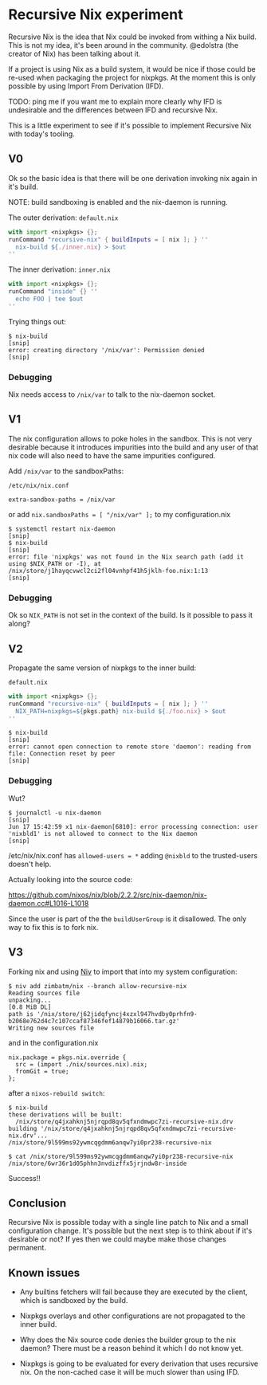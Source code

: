 # Recursive Nix experiment

Recursive Nix is the idea that Nix could be invoked from withing a Nix build.
This is not my idea, it's been around in the community. @edolstra (the creator
of Nix) has been talking about it.

If a project is using Nix as a build system, it would be nice if those could
be re-used when packaging the project for nixpkgs. At the moment this is only
possible by using Import From Derivation (IFD).

TODO: ping me if you want me to explain more clearly why IFD is undesirable
and the differences between IFD and recursive Nix.

This is a little experiment to see if it's possible to implement Recursive Nix
with today's tooling.

## V0

Ok so the basic idea is that there will be one derivation invoking nix again
in it's build.

NOTE: build sandboxing is enabled and the nix-daemon is running.

The outer derivation:
`default.nix`
```nix
with import <nixpkgs> {};
runCommand "recursive-nix" { buildInputs = [ nix ]; } ''
  nix-build ${./inner.nix} > $out
''
```

The inner derivation:
`inner.nix`
```nix
with import <nixpkgs> {};
runCommand "inside" {} ''
  echo FOO | tee $out
''
```

Trying things out:
```
$ nix-build
[snip]
error: creating directory '/nix/var': Permission denied
[snip]
```

### Debugging

Nix needs access to `/nix/var` to talk to the nix-daemon socket.

## V1

The nix configuration allows to poke holes in the sandbox. This is not very
desirable because it introduces impurities into the build and any user of that
nix code will also need to have the same impurities configured.

Add `/nix/var` to the sandboxPaths:

`/etc/nix/nix.conf`
```
extra-sandbox-paths = /nix/var
```

or add `nix.sandboxPaths = [ "/nix/var" ];` to my configuration.nix

```
$ systemctl restart nix-daemon
[snip]
$ nix-build
[snip]
error: file 'nixpkgs' was not found in the Nix search path (add it using $NIX_PATH or -I), at /nix/store/j1hayqcvwcl2ci2fl04vnhpf41h5jklh-foo.nix:1:13
[snip]
```

### Debugging

Ok so `NIX_PATH` is not set in the context of the build. Is it possible to
pass it along?

## V2

Propagate the same version of nixpkgs to the inner build:

`default.nix`
```nix
with import <nixpkgs> {};
runCommand "recursive-nix" { buildInputs = [ nix ]; } ''
  NIX_PATH=nixpkgs=${pkgs.path} nix-build ${./foo.nix} > $out
''
```

```
$ nix-build 
[snip]
error: cannot open connection to remote store 'daemon': reading from file: Connection reset by peer
[snip]
```

### Debugging

Wut?

```
$ journalctl -u nix-daemon
[snip]
Jun 17 15:42:59 x1 nix-daemon[6810]: error processing connection: user 'nixbld1' is not allowed to connect to the Nix daemon
[snip]
```

/etc/nix/nix.conf has `allowed-users = *` adding `@nixbld` to the
trusted-users doesn't help.

Actually looking into the source code:

https://github.com/nixos/nix/blob/2.2.2/src/nix-daemon/nix-daemon.cc#L1016-L1018

Since the user is part of the the `buildUserGroup` is it disallowed. The only
way to fix this is to fork nix.

## V3

Forking nix and using [Niv](https://github.com/nmattia/niv/) to import that
into my system configuration:
```
$ niv add zimbatm/nix --branch allow-recursive-nix
Reading sources file
unpacking...
[0.8 MiB DL]
path is '/nix/store/j62jidqfyncj4xzxl947hvdby0prhfn9-b2068e762d4c7c107ccaf87346fef14879b16066.tar.gz'
Writing new sources file
```

and in the configuration.nix
```
nix.package = pkgs.nix.override {
  src = (import ./nix/sources.nix).nix;
  fromGit = true;
};
```

after a `nixos-rebuild switch`:
```
$ nix-build
these derivations will be built:
  /nix/store/q4jxahknj5njrqpd8qv5qfxndmwpc7zi-recursive-nix.drv
building '/nix/store/q4jxahknj5njrqpd8qv5qfxndmwpc7zi-recursive-nix.drv'...
/nix/store/9l599ms92ywmcqgdmm6anqw7yi0pr238-recursive-nix

$ cat /nix/store/9l599ms92ywmcqgdmm6anqw7yi0pr238-recursive-nix
/nix/store/6wr36r1d05phhn3nvdizffx5jrjndw8r-inside
```

Success!!

## Conclusion

Recursive Nix is possible today with a single line patch to Nix and a small
configuration change. It's possible but the next step is to think about if
it's desirable or not? If yes then we could maybe make those changes
permanent.

## Known issues

* Any builtins fetchers will fail because they are executed by the client, which
is sandboxed by the build.

* Nixpkgs overlays and other configurations are not propagated to the inner
build.

* Why does the Nix source code denies the builder group to the nix daemon? There
must be a reason behind it which I do not know yet.

* Nixpkgs is going to be evaluated for every derivation that uses recursive nix.
On the non-cached case it will be much slower than using IFD.
